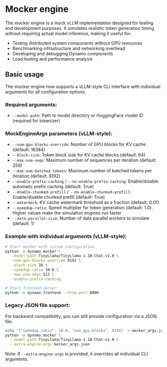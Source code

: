 # Mocker engine

The mocker engine is a mock vLLM implementation designed for testing and development purposes. It simulates realistic token generation timing without requiring actual model inference, making it useful for:

- Testing distributed system components without GPU resources
- Benchmarking infrastructure and networking overhead
- Developing and debugging Dynamo components
- Load testing and performance analysis

## Basic usage

The mocker engine now supports a vLLM-style CLI interface with individual arguments for all configuration options.

### Required arguments:
- `--model-path`: Path to model directory or HuggingFace model ID (required for tokenizer)

### MockEngineArgs parameters (vLLM-style):
- `--num-gpu-blocks-override`: Number of GPU blocks for KV cache (default: 16384)
- `--block-size`: Token block size for KV cache blocks (default: 64)
- `--max-num-seqs`: Maximum number of sequences per iteration (default: 256)
- `--max-num-batched-tokens`: Maximum number of batched tokens per iteration (default: 8192)
- `--enable-prefix-caching` / `--no-enable-prefix-caching`: Enable/disable automatic prefix caching (default: True)
- `--enable-chunked-prefill` / `--no-enable-chunked-prefill`: Enable/disable chunked prefill (default: True)
- `--watermark`: KV cache watermark threshold as a fraction (default: 0.01)
- `--speedup-ratio`: Speed multiplier for token generation (default: 1.0). Higher values make the simulation engines run faster
- `--data-parallel-size`: Number of data parallel workers to simulate (default: 1)

### Example with individual arguments (vLLM-style):
```bash
# Start mocker with custom configuration
python -m dynamo.mocker \
  --model-path TinyLlama/TinyLlama-1.1B-Chat-v1.0 \
  --num-gpu-blocks-override 8192 \
  --block-size 16 \
  --speedup-ratio 10.0 \
  --max-num-seqs 512 \
  --enable-prefix-caching

# Start frontend server
python -m dynamo.frontend --http-port 8000
```

### Legacy JSON file support:
For backward compatibility, you can still provide configuration via a JSON file:

```bash
echo '{"speedup_ratio": 10.0, "num_gpu_blocks": 8192}' > mocker_args.json
python -m dynamo.mocker \
  --model-path TinyLlama/TinyLlama-1.1B-Chat-v1.0 \
  --extra-engine-args mocker_args.json
```

Note: If `--extra-engine-args` is provided, it overrides all individual CLI arguments.